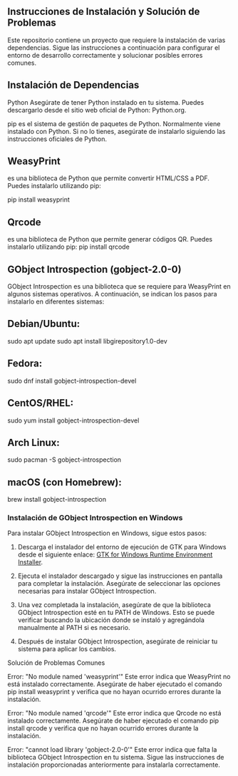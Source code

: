 ## Instrucciones de Instalación y Solución de Problemas
Este repositorio contiene un proyecto que requiere la instalación de varias dependencias. Sigue las instrucciones a continuación para configurar el entorno de desarrollo correctamente y solucionar posibles errores comunes.

## Instalación de Dependencias
Python
Asegúrate de tener Python instalado en tu sistema. Puedes descargarlo desde el sitio web oficial de Python: Python.org.


pip es el sistema de gestión de paquetes de Python. Normalmente viene instalado con Python. Si no lo tienes, asegúrate de instalarlo siguiendo las instrucciones oficiales de Python.

## WeasyPrint 
es una biblioteca de Python que permite convertir HTML/CSS a PDF. Puedes instalarlo utilizando pip:

pip install weasyprint

## Qrcode
es una biblioteca de Python que permite generar códigos QR. Puedes instalarlo utilizando pip:
pip install qrcode

## GObject Introspection (gobject-2.0-0)

GObject Introspection es una biblioteca que se requiere para WeasyPrint en algunos sistemas operativos. A continuación, se indican los pasos para instalarlo en diferentes sistemas:

## Debian/Ubuntu:

sudo apt update
sudo apt install libgirepository1.0-dev


## Fedora:

sudo dnf install gobject-introspection-devel


## CentOS/RHEL:

sudo yum install gobject-introspection-devel


## Arch Linux:

sudo pacman -S gobject-introspection


## macOS (con Homebrew):

brew install gobject-introspection

### Instalación de GObject Introspection en Windows

Para instalar GObject Introspection en Windows, sigue estos pasos:

1. Descarga el instalador del entorno de ejecución de GTK para Windows desde el siguiente enlace: [GTK for Windows Runtime Environment Installer](https://github.com/tschoonj/GTK-for-Windows-Runtime-Environment-Installer).

2. Ejecuta el instalador descargado y sigue las instrucciones en pantalla para completar la instalación. Asegúrate de seleccionar las opciones necesarias para instalar GObject Introspection.

3. Una vez completada la instalación, asegúrate de que la biblioteca GObject Introspection esté en tu PATH de Windows. Esto se puede verificar buscando la ubicación donde se instaló y agregándola manualmente al PATH si es necesario.

4. Después de instalar GObject Introspection, asegúrate de reiniciar tu sistema para aplicar los cambios.


Solución de Problemas Comunes

Error: "No module named 'weasyprint'"
Este error indica que WeasyPrint no está instalado correctamente. Asegúrate de haber ejecutado el comando pip install weasyprint y verifica que no hayan ocurrido errores durante la instalación.

Error: "No module named 'qrcode'"
Este error indica que Qrcode no está instalado correctamente. Asegúrate de haber ejecutado el comando pip install qrcode y verifica que no hayan ocurrido errores durante la instalación.

Error: "cannot load library 'gobject-2.0-0'"
Este error indica que falta la biblioteca GObject Introspection en tu sistema. Sigue las instrucciones de instalación proporcionadas anteriormente para instalarla correctamente.
